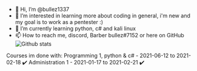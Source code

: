 - 👋 Hi, I’m @bullez1337
- 👀 I’m interested in learning more about coding in general, i'm new and my goal is to work as a pentester :)
- 🌱 I’m currently learning python, c# and kali linux
- 📫 How to reach me, discord, Barber bullez#7152 or here on GitHub
![Github stats](https://github-readme-stats.vercel.app/api?username=bullez1337)

Courses im done with:
Programming 1, python & c# - 2021-06-12 to 2021-02-18 ✔️
Administration 1 - 2021-01-17 to 2021-02-21 ✔️
